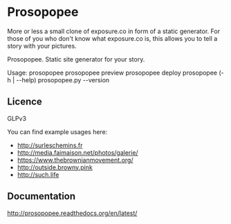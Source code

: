 # Prosopopee

More or less a small clone of exposure.co in form of a static generator. For
those of you who don't know what exposure.co is, this allows you to tell a
story with your pictures.

Prosopopee. Static site generator for your story.

Usage:
prosopopee
prosopopee preview
prosopopee deploy
prosopopee (-h | --help)
prosopopee.py --version

## Licence 

GLPv3

You can find example usages here:

* http://surleschemins.fr
* http://media.faimaison.net/photos/galerie/
* https://www.thebrownianmovement.org/
* http://outside.browny.pink
* http://such.life


## Documentation

  http://prosopopee.readthedocs.org/en/latest/
